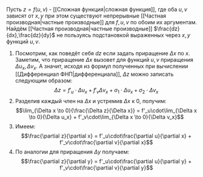 Пусть $z = f(u, v)$ - [[Сложная функция|сложная функция]], где оба $u,v$ зависят от $x,y$ при этом существуют непрерывные [[Частная производная|частные производные]] для $f, u, v$ по обоим их аргументам.
Найдём [[Частная производная|частные производные]] $\frac{dz}{dx},\frac{dz}{dy}$ не пользуясь подстановкой выраженных через $x,y$ функций $u, v$.
1. Посмотрим, как поведёт себя $dz$ если задать приращение $\Delta x$ по $x$.
   Заметим, что приращение $\Delta x$ вызовет для функций $u,v$  приращения $\Delta u_x, \Delta v_x$. А значит, исходя из формул полученных при вычислении [[Дифференциал ФНП|дифференциала]], $\Delta z$ можно записать следующим образом:$$\Delta z = f'_u\cdot\Delta u_x + f'_v\Delta v_x + \sigma_1\cdot\Delta u_x +\sigma_2\cdot\Delta v_x $$
2. Разделив каждый член на $\Delta x$ и устремив $\Delta x$ к $0$, получим:$$\lim_{\Delta x \to 0}{\frac{\Delta z}{\Delta x}} = f'_u\cdot\lim_{\Delta x \to 0}{\Delta u_x} + f'_v\cdot\lim_{\Delta x \to 0}{\Delta v_x}$$
3. Имеем:$$\frac{\partial z}{\partial x} = f'_u\cdot\frac{\partial u}{\partial x} + f'_v\cdot\frac{\partial v}{\partial x}$$
4. По аналогии для приращения $\Delta y$ получаем:$$\frac{\partial z}{\partial y} = f'_u\cdot\frac{\partial u}{\partial y} + f'_v\cdot\frac{\partial v}{\partial y}$$